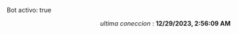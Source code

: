 <p>Bot activo: true</p>
<p align="right"><i>ultima coneccion</i> : <b>12/29/2023, 2:56:09 AM</b></p>

